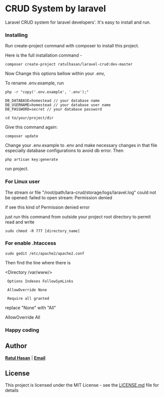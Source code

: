 # CRUD System by laravel

Laravel CRUD system for laravel developers'. It's easy to install and run. 


### Installing

Run create-project command with composer to install this project.

Here is the full installation command -

```
composer create-project ratulhasan/laravel-crud:dev-master
```


Now Change this options bellow within your .env,

To rename .env.example, run 
```
php -r "copy('.env.example', '.env');"
```

```
DB_DATABASE=homestead // your database name 
DB_USERNAME=homestead // your database user name 
DB_PASSWORD=secret // your database password 
```

```
cd to/your/project/dir
```
Give this command again:

```
composer update
```
Change your .env.example to .env and make necessary changes in that file especially database configurations to avoid db error. Then

```
php artisan key:generate
```

run project.

### For Linux user 
The stream or file "/root/path/lara-crud/storage/logs/laravel.log" could not be opened: failed to open stream: Permission denied

if see this kind of Permission denied error 

just run this command from outside your project root directory to permit read and write

```
sudo chmod -R 777 [directory_name]
```
### For enable .htaccess

```
sudo gedit /etc/apache2/apache2.conf
```
Then find the line where there is

<Directory /var/www/>

     Options Indexes FollowSymLinks
     
     AllowOverride None
     
     Require all granted
     
</Directory>

replace "None" with "All"

AllowOverride All

### Happy coding

## Author

**<a href='https://besofty.com' target='_blank'>Ratul Hasan</a>** | **<a href='mailto:ratuljh@gmail.com'>Email</a>**

## License

This project is licensed under the MIT License - see the [LICENSE.md](LICENSE) file for details
